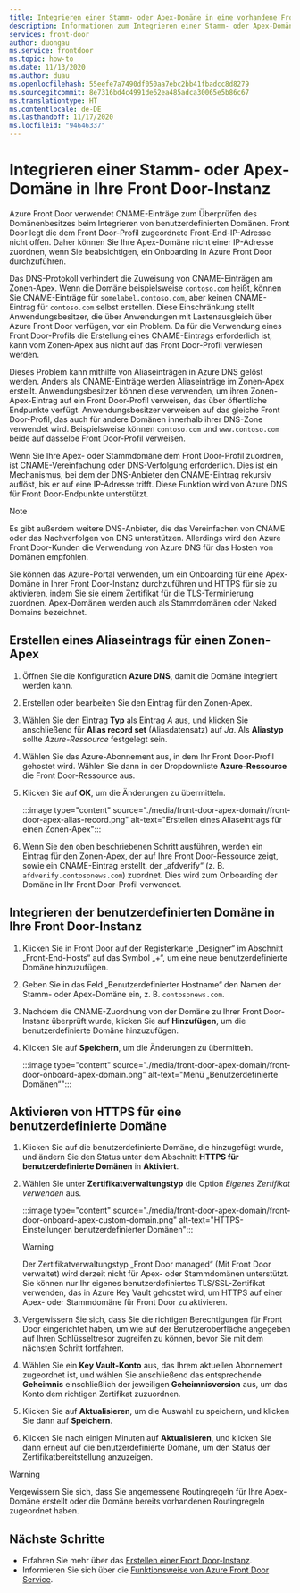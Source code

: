 ```yaml
---
title: Integrieren einer Stamm- oder Apex-Domäne in eine vorhandene Front Door-Instanz – Azure-Portal
description: Informationen zum Integrieren einer Stamm- oder Apex-Domäne in eine Front Door-Instanz mithilfe des Azure-Portals
services: front-door
author: duongau
ms.service: frontdoor
ms.topic: how-to
ms.date: 11/13/2020
ms.author: duau
ms.openlocfilehash: 55eefe7a7490df050aa7ebc2bb41fbadcc8d8279
ms.sourcegitcommit: 8e7316bd4c4991de62ea485adca30065e5b86c67
ms.translationtype: HT
ms.contentlocale: de-DE
ms.lasthandoff: 11/17/2020
ms.locfileid: "94646337"
---
```

# <a name="onboard-a-root-or-apex-domain-on-your-front-door"></a>Integrieren einer Stamm- oder Apex-Domäne in Ihre Front Door-Instanz
Azure Front Door verwendet CNAME-Einträge zum Überprüfen des Domänenbesitzes beim Integrieren von benutzerdefinierten Domänen. Front Door legt die dem Front Door-Profil zugeordnete Front-End-IP-Adresse nicht offen. Daher können Sie Ihre Apex-Domäne nicht einer IP-Adresse zuordnen, wenn Sie beabsichtigen, ein Onboarding in Azure Front Door durchzuführen.

Das DNS-Protokoll verhindert die Zuweisung von CNAME-Einträgen am Zonen-Apex. Wenn die Domäne beispielsweise `contoso.com` heißt, können Sie CNAME-Einträge für `somelabel.contoso.com`, aber keinen CNAME-Eintrag für `contoso.com` selbst erstellen. Diese Einschränkung stellt Anwendungsbesitzer, die über Anwendungen mit Lastenausgleich über Azure Front Door verfügen, vor ein Problem. Da für die Verwendung eines Front Door-Profils die Erstellung eines CNAME-Eintrags erforderlich ist, kann vom Zonen-Apex aus nicht auf das Front Door-Profil verwiesen werden.

Dieses Problem kann mithilfe von Aliaseinträgen in Azure DNS gelöst werden. Anders als CNAME-Einträge werden Aliaseinträge im Zonen-Apex erstellt. Anwendungsbesitzer können diese verwenden, um ihren Zonen-Apex-Eintrag auf ein Front Door-Profil verweisen, das über öffentliche Endpunkte verfügt. Anwendungsbesitzer verweisen auf das gleiche Front Door-Profil, das auch für andere Domänen innerhalb ihrer DNS-Zone verwendet wird. Beispielsweise können `contoso.com` und `www.contoso.com` beide auf dasselbe Front Door-Profil verweisen. 

Wenn Sie Ihre Apex- oder Stammdomäne dem Front Door-Profil zuordnen, ist CNAME-Vereinfachung oder DNS-Verfolgung erforderlich. Dies ist ein Mechanismus, bei dem der DNS-Anbieter den CNAME-Eintrag rekursiv auflöst, bis er auf eine IP-Adresse trifft. Diese Funktion wird von Azure DNS für Front Door-Endpunkte unterstützt. 

> [!NOTE]
> Es gibt außerdem weitere DNS-Anbieter, die das Vereinfachen von CNAME oder das Nachverfolgen von DNS unterstützen. Allerdings wird den Azure Front Door-Kunden die Verwendung von Azure DNS für das Hosten von Domänen empfohlen.

Sie können das Azure-Portal verwenden, um ein Onboarding für eine Apex-Domäne in Ihrer Front Door-Instanz durchzuführen und HTTPS für sie zu aktivieren, indem Sie sie einem Zertifikat für die TLS-Terminierung zuordnen. Apex-Domänen werden auch als Stammdomänen oder Naked Domains bezeichnet.

## <a name="create-an-alias-record-for-zone-apex"></a>Erstellen eines Aliaseintrags für einen Zonen-Apex

1. Öffnen Sie die Konfiguration **Azure DNS**, damit die Domäne integriert werden kann.

1. Erstellen oder bearbeiten Sie den Eintrag für den Zonen-Apex.

1. Wählen Sie den Eintrag **Typ** als Eintrag *A* aus, und klicken Sie anschließend für **Alias record set** (Aliasdatensatz) auf *Ja*. Als **Aliastyp** sollte *Azure-Ressource* festgelegt sein.

1. Wählen Sie das Azure-Abonnement aus, in dem Ihr Front Door-Profil gehostet wird. Wählen Sie dann in der Dropdownliste **Azure-Ressource** die Front Door-Ressource aus.

1. Klicken Sie auf **OK**, um die Änderungen zu übermitteln.

    :::image type="content" source="./media/front-door-apex-domain/front-door-apex-alias-record.png" alt-text="Erstellen eines Aliaseintrags für einen Zonen-Apex":::

1. Wenn Sie den oben beschriebenen Schritt ausführen, werden ein Eintrag für den Zonen-Apex, der auf Ihre Front Door-Ressource zeigt, sowie ein CNAME-Eintrag erstellt, der „afdverify“ (z. B. `afdverify.contosonews.com`) zuordnet. Dies wird zum Onboarding der Domäne in Ihr Front Door-Profil verwendet.

## <a name="onboard-the-custom-domain-on-your-front-door"></a>Integrieren der benutzerdefinierten Domäne in Ihre Front Door-Instanz

1. Klicken Sie in Front Door auf der Registerkarte „Designer“ im Abschnitt „Front-End-Hosts“ auf das Symbol „+“, um eine neue benutzerdefinierte Domäne hinzuzufügen.

1. Geben Sie in das Feld „Benutzerdefinierter Hostname“ den Namen der Stamm- oder Apex-Domäne ein, z. B. `contosonews.com`.

1. Nachdem die CNAME-Zuordnung von der Domäne zu Ihrer Front Door-Instanz überprüft wurde, klicken Sie auf **Hinzufügen**, um die benutzerdefinierte Domäne hinzuzufügen.

1. Klicken Sie auf **Speichern**, um die Änderungen zu übermitteln.

   :::image type="content" source="./media/front-door-apex-domain/front-door-onboard-apex-domain.png" alt-text="Menü „Benutzerdefinierte Domänen“":::

## <a name="enable-https-on-your-custom-domain"></a>Aktivieren von HTTPS für eine benutzerdefinierte Domäne

1. Klicken Sie auf die benutzerdefinierte Domäne, die hinzugefügt wurde, und ändern Sie den Status unter dem Abschnitt **HTTPS für benutzerdefinierte Domänen** in **Aktiviert**.

1. Wählen Sie unter **Zertifikatverwaltungstyp** die Option *Eigenes Zertifikat verwenden* aus.

   :::image type="content" source="./media/front-door-apex-domain/front-door-onboard-apex-custom-domain.png" alt-text="HTTPS-Einstellungen benutzerdefinierter Domänen":::    

   > [!WARNING]
   > Der Zertifikatverwaltungstyp „Front Door managed“ (Mit Front Door verwaltet) wird derzeit nicht für Apex- oder Stammdomänen unterstützt. Sie können nur Ihr eigenes benutzerdefiniertes TLS/SSL-Zertifikat verwenden, das in Azure Key Vault gehostet wird, um HTTPS auf einer Apex- oder Stammdomäne für Front Door zu aktivieren.

1. Vergewissern Sie sich, dass Sie die richtigen Berechtigungen für Front Door eingerichtet haben, um wie auf der Benutzeroberfläche angegeben auf Ihren Schlüsseltresor zugreifen zu können, bevor Sie mit dem nächsten Schritt fortfahren.

1. Wählen Sie ein **Key Vault-Konto** aus, das Ihrem aktuellen Abonnement zugeordnet ist, und wählen Sie anschließend das entsprechende **Geheimnis** einschließlich der jeweiligen **Geheimnisversion** aus, um das Konto dem richtigen Zertifikat zuzuordnen.

1. Klicken Sie auf **Aktualisieren**, um die Auswahl zu speichern, und klicken Sie dann auf **Speichern**.

1. Klicken Sie nach einigen Minuten auf **Aktualisieren**, und klicken Sie dann erneut auf die benutzerdefinierte Domäne, um den Status der Zertifikatbereitstellung anzuzeigen. 

> [!WARNING]
> Vergewissern Sie sich, dass Sie angemessene Routingregeln für Ihre Apex-Domäne erstellt oder die Domäne bereits vorhandenen Routingregeln zugeordnet haben.

## <a name="next-steps"></a>Nächste Schritte

- Erfahren Sie mehr über das [Erstellen einer Front Door-Instanz](quickstart-create-front-door.md).
- Informieren Sie sich über die [Funktionsweise von Azure Front Door Service](front-door-routing-architecture.md).

